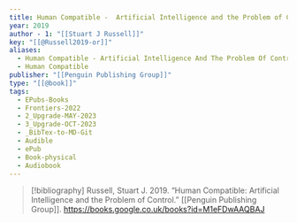 ```yaml
---
title: Human Compatible -  Artificial Intelligence and the Problem of Control
year: 2019
author - 1: "[[Stuart J Russell]]"
key: "[[@Russell2019-or]]"
aliases:
  - Human Compatible - Artificial Intelligence And The Problem Of Control
  - Human Compatible
publisher: "[[Penguin Publishing Group]]"
type: "[[@book]]"
tags:
  - EPubs-Books
  - Frontiers-2022
  - 2_Upgrade-MAY-2023
  - 3_Upgrade-OCT-2023
  - _BibTex-to-MD-Git
  - Audible
  - ePub
  - Book-physical
  - Audiobook
---
```


> [!bibliography]
> Russell, Stuart J. 2019. “Human Compatible: Artificial Intelligence and the Problem of Control.” [[Penguin Publishing Group]]. https://books.google.co.uk/books?id=M1eFDwAAQBAJ